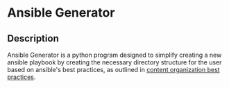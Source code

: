 # Ansible Generator

## Description
Ansible Generator is a python program designed to simplify creating a new
ansible playbook by creating the necessary directory structure for the user
based on ansible's best practices, as outlined in [content organization best practices](http://docs.ansible.com/ansible/latest/playbooks_best_practices.html#content-organization).


